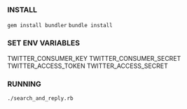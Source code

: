 ### INSTALL
`gem install bundler`
`bundle install`

### SET ENV VARIABLES
TWITTER_CONSUMER_KEY
TWITTER_CONSUMER_SECRET
TWITTER_ACCESS_TOKEN
TWITTER_ACCESS_SECRET

### RUNNING
`./search_and_reply.rb`

